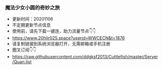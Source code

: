 ### 魔法少女小圆的奇妙之旅
- 更新时间：20201106  
- 不定期更新节点信息  
- 使用前，请先下载一键连，助力流量节点👇👇
- https://www.20hlir025.space?userid=WWCECN&t=1876  
- 请复制链接到系统浏览器打开，无需邮箱或手机注册  
- 圈叉订阅👇👇 
- https://raw.githubusercontent.com/ddgksf2013/Cuttlefish/master/Server/Quan.list  
